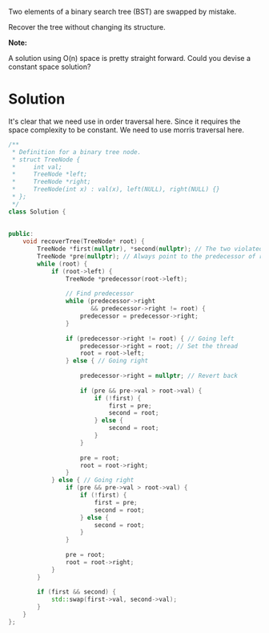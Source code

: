 Two elements of a binary search tree (BST) are swapped by mistake.

Recover the tree without changing its structure.

__Note:__

A solution using O(n) space is pretty straight forward. Could you devise a constant space solution?

# Solution

It's clear that we need use in order traversal here. Since it requires the space complexity to be constant. We need to use morris traversal here.

```cpp
/**
 * Definition for a binary tree node.
 * struct TreeNode {
 *     int val;
 *     TreeNode *left;
 *     TreeNode *right;
 *     TreeNode(int x) : val(x), left(NULL), right(NULL) {}
 * };
 */
class Solution {
    
    
public:
    void recoverTree(TreeNode* root) {
        TreeNode *first(nullptr), *second(nullptr); // The two violated nodes
        TreeNode *pre(nullptr); // Always point to the predecessor of root pointer
        while (root) {
            if (root->left) {
                TreeNode *predecessor(root->left);
                
                // Find predecessor
                while (predecessor->right 
                       && predecessor->right != root) {
                    predecessor = predecessor->right;
                }
                
                if (predecessor->right != root) { // Going left
                    predecessor->right = root; // Set the thread
                    root = root->left;
                } else { // Going right
                    
                    predecessor->right = nullptr; // Revert back
                    
                    if (pre && pre->val > root->val) {
                        if (!first) {
                            first = pre;
                            second = root;
                        } else {
                            second = root;
                        }
                    }
                    
                    pre = root;
                    root = root->right;
                }
            } else { // Going right
                if (pre && pre->val > root->val) {
                    if (!first) {
                        first = pre;
                        second = root;
                    } else {
                        second = root;
                    }
                }
                
                pre = root;
                root = root->right;
            }
        }
        
        if (first && second) {
            std::swap(first->val, second->val);
        }
    }
};
```
